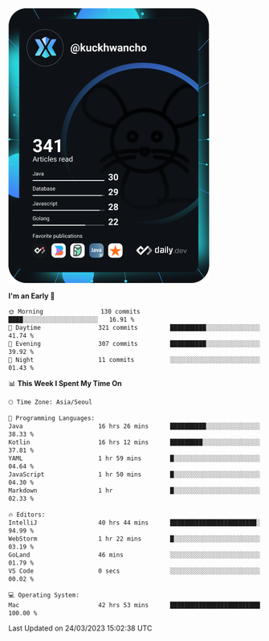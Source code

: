 <a href="https://app.daily.dev/kuckhwancho"><img src="https://github.com/kuckjwi0928/kuckjwi0928/blob/master/devcard.svg" width="400" alt="Kuckjwi Devcard"/></a>

<!--START_SECTION:waka-->
**I'm an Early 🐤** 

```text
🌞 Morning                130 commits         ████░░░░░░░░░░░░░░░░░░░░░   16.91 % 
🌆 Daytime                321 commits         ██████████░░░░░░░░░░░░░░░   41.74 % 
🌃 Evening                307 commits         ██████████░░░░░░░░░░░░░░░   39.92 % 
🌙 Night                  11 commits          ░░░░░░░░░░░░░░░░░░░░░░░░░   01.43 % 
```


📊 **This Week I Spent My Time On** 

```text
🕑︎ Time Zone: Asia/Seoul

💬 Programming Languages: 
Java                     16 hrs 26 mins      ██████████░░░░░░░░░░░░░░░   38.33 % 
Kotlin                   16 hrs 12 mins      █████████░░░░░░░░░░░░░░░░   37.81 % 
YAML                     1 hr 59 mins        █░░░░░░░░░░░░░░░░░░░░░░░░   04.64 % 
JavaScript               1 hr 50 mins        █░░░░░░░░░░░░░░░░░░░░░░░░   04.30 % 
Markdown                 1 hr                █░░░░░░░░░░░░░░░░░░░░░░░░   02.33 % 

🔥 Editors: 
IntelliJ                 40 hrs 44 mins      ████████████████████████░   94.99 % 
WebStorm                 1 hr 22 mins        █░░░░░░░░░░░░░░░░░░░░░░░░   03.19 % 
GoLand                   46 mins             ░░░░░░░░░░░░░░░░░░░░░░░░░   01.79 % 
VS Code                  0 secs              ░░░░░░░░░░░░░░░░░░░░░░░░░   00.02 % 

💻 Operating System: 
Mac                      42 hrs 53 mins      █████████████████████████   100.00 % 
```


 Last Updated on 24/03/2023 15:02:38 UTC
<!--END_SECTION:waka-->
